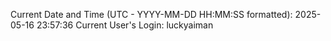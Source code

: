 Current Date and Time (UTC - YYYY-MM-DD HH:MM:SS formatted): 2025-05-16 23:57:36
Current User's Login: luckyaiman
